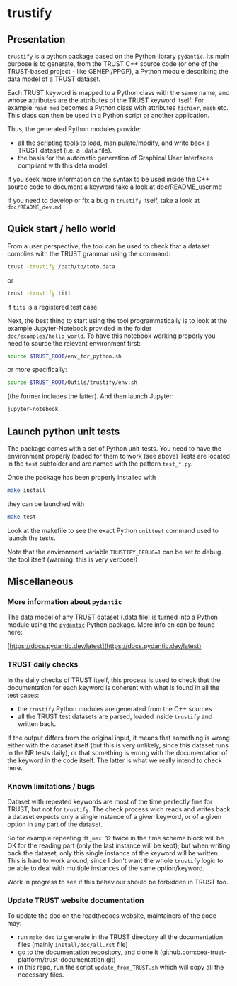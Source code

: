 # trustify

## Presentation

`trustify` is a python package based on the Python library `pydantic`. Its main purpose is to generate, from the TRUST C++ source code (or one of the TRUST-based project - like GENEPI/PPGP), a Python module describing the data model of a TRUST dataset.


Each TRUST keyword is mapped to a Python class with the same name, and whose attributes are the attributes of the TRUST keyword itself. For example `read_med` becomes a Python class with attributes `fichier`, `mesh` etc. This class can then be used in a Python script or another application.


Thus, the generated Python modules provide:
- all the scripting tools to load, manipulate/modify, and write back a TRUST dataset (i.e. a `.data` file).
- the basis for the automatic generation of Graphical User Interfaces compliant with this data model.


If you seek more information on the syntax to be used inside the C++ source code to document a keyword take a look at doc/README_user.md


If you need to develop or fix a bug in `trustify` itself, take a look at `doc/README_dev.md`


## Quick start / hello world

From a user perspective, the tool can be used to check that a dataset complies with the TRUST grammar using the command:

```bash
trust -trustify /path/to/toto.data
```

or

```bash
trust -trustify titi
```

if `titi` is a registered test case.


Next, the best thing to start using the tool programmatically is to look at the example Jupyter-Notebook provided in the folder `doc/examples/hello_world`.
To have this notebook working properly you need to source the relevant environment first:

```bash
source $TRUST_ROOT/env_for_python.sh
```

or more specifically:

```bash
source $TRUST_ROOT/Outils/trustify/env.sh
```

(the former includes the latter). And then launch Jupyter:

```bash
jupyter-notebook
```


## Launch python unit tests

The package comes with a set of Python unit-tests. You need to have the environment properly loaded for them to work (see above)
Tests are located in the `test` subfolder and are named with the pattern `test_*.py`.

Once the package has been properly installed with

```bash
make install
```


they can be launched with


```bash
make test
```

Look at the makefile to see the exact Python `unittest` command used to launch the tests.

Note that the environment variable `TRUSTIFY_DEBUG=1` can be set to debug the tool itself (warning: this is very verbose!)


## Miscellaneous
### More information about `pydantic`

The data model of any TRUST dataset (.data file) is turned into a Python module using the [`pydantic`](https://docs.pydantic.dev/latest) Python package. 
More info on can be found here:

[https://docs.pydantic.dev/latest](https://docs.pydantic.dev/latest)

### TRUST daily checks

In the daily checks of TRUST itself, this process is used to check that the documentation for each keyword is coherent with what is found in all the test cases:
- the `trustify` Python modules are generated from the C++ sources
- all the TRUST test datasets are parsed, loaded inside `trustify` and written back.

If the output differs from the original input, it means that something is wrong either with the dataset itself (but this is very unlikely, since this dataset runs in the NR tests daily), or that something is wrong with the documentation of the keyword in the code itself. The latter is what we really intend to check here.


### Known limitations / bugs
Dataset with repeated keywords are most of the time perfectly fine for TRUST, but not for `trustify`. The check process wich reads and writes back a dataset  expects only a single instance of a given keyword, or of a given option in any part of the dataset.

So for example repeating `dt_max 32` twice in the time scheme block will be OK for the reading part (only the last instance will be kept); but when writing back the dataset, only this single instance of the keyword will be written. This is hard to work around, since I don't want the whole `trustify` logic to be able to deal with multiple instances of the same option/keyword.

Work in progress to see if this behaviour should be forbidden in TRUST too.

### Update TRUST website documentation

To update the doc on the readthedocs website, maintainers of the code may:
- run `make doc` to generate in the TRUST directory all the documentation files (mainly `install/doc/all.rst` file)
- go to the documentation repository, and clone it (github.com:cea-trust-platform/trust-documentation.git) 
- in this repo, run the script `update_from_TRUST.sh` which will copy all the necessary files.




